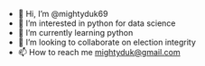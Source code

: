 - 👋 Hi, I’m @mightyduk69
- 👀 I’m interested in python for data science
- 🌱 I’m currently learning python
- 💞️ I’m looking to collaborate on election integrity
- 📫 How to reach me mightyduk@gmail.com

<!---
mightyduk69/mightyduk69 is a ✨ special ✨ repository because its `README.md` (this file) appears on your GitHub profile.
You can click the Preview link to take a look at your changes.
--->
